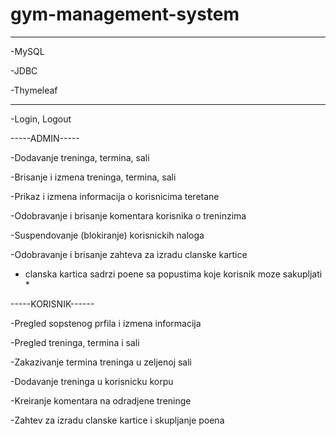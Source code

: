 # gym-management-system

-------------------------------------

-MySQL

-JDBC

-Thymeleaf

-------------------------------------

-Login, Logout

-----ADMIN-----

-Dodavanje treninga, termina, sali

-Brisanje i izmena treninga, termina, sali

-Prikaz i izmena informacija o korisnicima teretane

-Odobravanje i brisanje komentara korisnika o treninzima

-Suspendovanje (blokiranje) korisnickih naloga

-Odobravanje i brisanje zahteva za izradu clanske kartice

* clanska kartica sadrzi poene sa popustima koje korisnik moze sakupljati *


-----KORISNIK------


-Pregled sopstenog prfila i izmena informacija

-Pregled treninga, termina i sali

-Zakazivanje termina treninga u zeljenoj sali

-Dodavanje treninga u korisnicku korpu 

-Kreiranje komentara na odradjene treninge

-Zahtev za izradu clanske kartice i skupljanje poena


